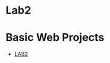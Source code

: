 # Lab2
 
<h1>Basic Web Projects</h1>

<ul>
    <li><a href="LAB2/index.html" target="_blank">LAB2</a></li>
<ul>
